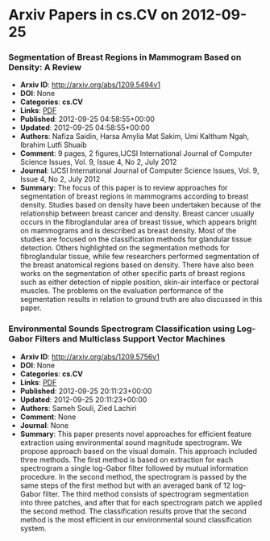 # Arxiv Papers in cs.CV on 2012-09-25
### Segmentation of Breast Regions in Mammogram Based on Density: A Review
- **Arxiv ID**: http://arxiv.org/abs/1209.5494v1
- **DOI**: None
- **Categories**: **cs.CV**
- **Links**: [PDF](http://arxiv.org/pdf/1209.5494v1)
- **Published**: 2012-09-25 04:58:55+00:00
- **Updated**: 2012-09-25 04:58:55+00:00
- **Authors**: Nafiza Saidin, Harsa Amylia Mat Sakim, Umi Kalthum Ngah, Ibrahim Lutfi Shuaib
- **Comment**: 9 pages, 2 figures,IJCSI International Journal of Computer Science
  Issues, Vol. 9, Issue 4, No 2, July 2012
- **Journal**: IJCSI International Journal of Computer Science Issues, Vol. 9,
  Issue 4, No 2, July 2012
- **Summary**: The focus of this paper is to review approaches for segmentation of breast regions in mammograms according to breast density. Studies based on density have been undertaken because of the relationship between breast cancer and density. Breast cancer usually occurs in the fibroglandular area of breast tissue, which appears bright on mammograms and is described as breast density. Most of the studies are focused on the classification methods for glandular tissue detection. Others highlighted on the segmentation methods for fibroglandular tissue, while few researchers performed segmentation of the breast anatomical regions based on density. There have also been works on the segmentation of other specific parts of breast regions such as either detection of nipple position, skin-air interface or pectoral muscles. The problems on the evaluation performance of the segmentation results in relation to ground truth are also discussed in this paper.



### Environmental Sounds Spectrogram Classification using Log-Gabor Filters and Multiclass Support Vector Machines
- **Arxiv ID**: http://arxiv.org/abs/1209.5756v1
- **DOI**: None
- **Categories**: **cs.CV**
- **Links**: [PDF](http://arxiv.org/pdf/1209.5756v1)
- **Published**: 2012-09-25 20:11:23+00:00
- **Updated**: 2012-09-25 20:11:23+00:00
- **Authors**: Sameh Souli, Zied Lachiri
- **Comment**: None
- **Journal**: None
- **Summary**: This paper presents novel approaches for efficient feature extraction using environmental sound magnitude spectrogram. We propose approach based on the visual domain. This approach included three methods. The first method is based on extraction for each spectrogram a single log-Gabor filter followed by mutual information procedure. In the second method, the spectrogram is passed by the same steps of the first method but with an averaged bank of 12 log-Gabor filter. The third method consists of spectrogram segmentation into three patches, and after that for each spectrogram patch we applied the second method. The classification results prove that the second method is the most efficient in our environmental sound classification system.



